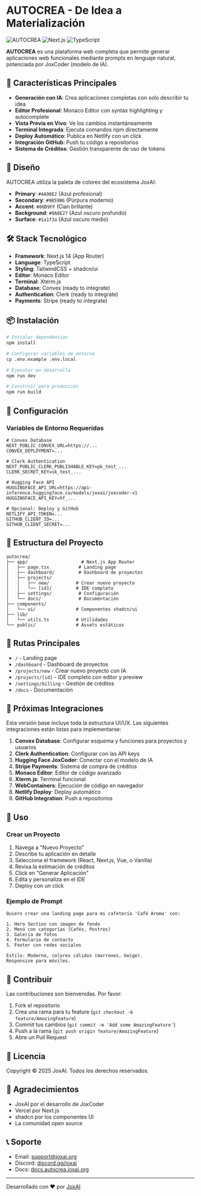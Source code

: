 # AUTOCREA - De Idea a Materialización

![AUTOCREA](https://img.shields.io/badge/AUTOCREA-JoxAI-purple)
![Next.js](https://img.shields.io/badge/Next.js-14-black)
![TypeScript](https://img.shields.io/badge/TypeScript-5-blue)

**AUTOCREA** es una plataforma web completa que permite generar aplicaciones web funcionales mediante prompts en lenguaje natural, potenciada por JoxCoder (modelo de IA).

## 🚀 Características Principales

- **Generación con IA**: Crea aplicaciones completas con solo describir tu idea
- **Editor Profesional**: Monaco Editor con syntax highlighting y autocomplete
- **Vista Previa en Vivo**: Ve los cambios instantáneamente
- **Terminal Integrada**: Ejecuta comandos npm directamente
- **Deploy Automático**: Publica en Netlify con un click
- **Integración GitHub**: Push tu código a repositorios
- **Sistema de Créditos**: Gestión transparente de uso de tokens

## 🎨 Diseño

AUTOCREA utiliza la paleta de colores del ecosistema JoxAI:

- **Primary**: `#4A90E2` (Azul profesional)
- **Secondary**: `#9B59B6` (Púrpura moderno)
- **Accent**: `#00D9FF` (Cian brillante)
- **Background**: `#0A0E27` (Azul oscuro profundo)
- **Surface**: `#1a1f3a` (Azul oscuro medio)

## 🛠️ Stack Tecnológico

- **Framework**: Next.js 14 (App Router)
- **Language**: TypeScript
- **Styling**: TailwindCSS + shadcn/ui
- **Editor**: Monaco Editor
- **Terminal**: Xterm.js
- **Database**: Convex (ready to integrate)
- **Authentication**: Clerk (ready to integrate)
- **Payments**: Stripe (ready to integrate)

## 📦 Instalación

```bash
# Instalar dependencias
npm install

# Configurar variables de entorno
cp .env.example .env.local

# Ejecutar en desarrollo
npm run dev

# Construir para producción
npm run build
```

## 🔧 Configuración

### Variables de Entorno Requeridas

```env
# Convex Database
NEXT_PUBLIC_CONVEX_URL=https://...
CONVEX_DEPLOYMENT=...

# Clerk Authentication
NEXT_PUBLIC_CLERK_PUBLISHABLE_KEY=pk_test_...
CLERK_SECRET_KEY=sk_test_...

# Hugging Face API
HUGGINGFACE_API_URL=https://api-inference.huggingface.co/models/joxai/joxcoder-v1
HUGGINGFACE_API_KEY=hf_...

# Opcional: Deploy y GitHub
NETLIFY_API_TOKEN=...
GITHUB_CLIENT_ID=...
GITHUB_CLIENT_SECRET=...
```

## 📁 Estructura del Proyecto

```
autocrea/
├── app/                    # Next.js App Router
│   ├── page.tsx           # Landing page
│   ├── dashboard/         # Dashboard de proyectos
│   ├── projects/
│   │   ├── new/          # Crear nuevo proyecto
│   │   └── [id]/         # IDE completo
│   ├── settings/          # Configuración
│   └── docs/              # Documentación
├── components/
│   └── ui/               # Componentes shadcn/ui
├── lib/
│   └── utils.ts          # Utilidades
└── public/               # Assets estáticos
```

## 🎯 Rutas Principales

- `/` - Landing page
- `/dashboard` - Dashboard de proyectos
- `/projects/new` - Crear nuevo proyecto con IA
- `/projects/[id]` - IDE completo con editor y preview
- `/settings/billing` - Gestión de créditos
- `/docs` - Documentación

## 🚧 Próximas Integraciones

Esta versión base incluye toda la estructura UI/UX. Las siguientes integraciones están listas para implementarse:

1. **Convex Database**: Configurar esquema y funciones para proyectos y usuarios
2. **Clerk Authentication**: Configurar con las API keys
3. **Hugging Face JoxCoder**: Conectar con el modelo de IA
4. **Stripe Payments**: Sistema de compra de créditos
5. **Monaco Editor**: Editor de código avanzado
6. **Xterm.js**: Terminal funcional
7. **WebContainers**: Ejecución de código en navegador
8. **Netlify Deploy**: Deploy automático
9. **GitHub Integration**: Push a repositorios

## 📝 Uso

### Crear un Proyecto

1. Navega a "Nuevo Proyecto"
2. Describe tu aplicación en detalle
3. Selecciona el framework (React, Next.js, Vue, o Vanilla)
4. Revisa la estimación de créditos
5. Click en "Generar Aplicación"
6. Edita y personaliza en el IDE
7. Deploy con un click

### Ejemplo de Prompt

```
Quiero crear una landing page para mi cafetería 'Café Aroma' con:

1. Hero Section con imagen de fondo
2. Menú con categorías (Cafés, Postres)
3. Galería de fotos
4. Formulario de contacto
5. Footer con redes sociales

Estilo: Moderno, colores cálidos (marrones, beige).
Responsive para móviles.
```

## 🤝 Contribuir

Las contribuciones son bienvenidas. Por favor:

1. Fork el repositorio
2. Crea una rama para tu feature (`git checkout -b feature/AmazingFeature`)
3. Commit tus cambios (`git commit -m 'Add some AmazingFeature'`)
4. Push a la rama (`git push origin feature/AmazingFeature`)
5. Abre un Pull Request

## 📄 Licencia

Copyright © 2025 JoxAI. Todos los derechos reservados.

## 🙏 Agradecimientos

- JoxAI por el desarrollo de JoxCoder
- Vercel por Next.js
- shadcn por los componentes UI
- La comunidad open source

## 📞 Soporte

- Email: support@joxai.org
- Discord: [discord.gg/joxai](https://discord.gg/joxai)
- Docs: [docs.autocrea.joxai.org](https://docs.autocrea.joxai.org)

---

Desarrollado con ❤️ por [JoxAI](https://joxai.org)
